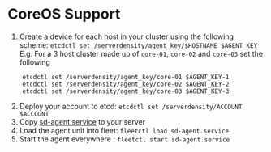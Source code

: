# CoreOS Support

1. Create a device for each host in your cluster using the following scheme: `etcdctl set /serverdensity/agent_key/$HOSTNAME $AGENT_KEY` E.g. For a 3 host cluster made up of `core-01`, `core-02` and `core-03` set the following
```
	etcdctl set /serverdensity/agent_key/core-01 $AGENT_KEY-1
	etcdctl set /serverdensity/agent_key/core-02 $AGENT_KEY-2
	etcdctl set /serverdensity/agent_key/core-03 $AGENT_KEY-3
```
2. Deploy your account to etcd: `etcdctl set /serverdensity/ACCOUNT $ACCOUNT`
3. Copy [sd-agent.service](sd-agent.service) to your server
4. Load the agent unit into fleet: `fleetctl load sd-agent.service`
5. Start the agent everywhere : `fleetctl start sd-agent.service`
